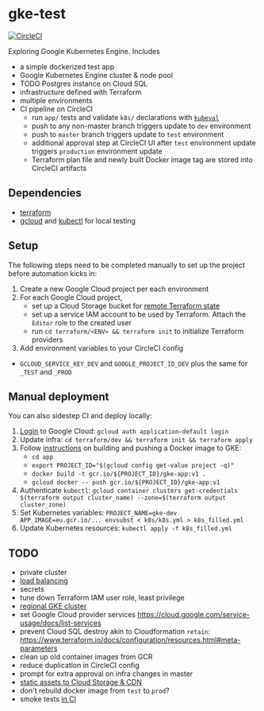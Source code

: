 # gke-test
[![CircleCI](https://circleci.com/gh/epiphone/gke-terraform-example/tree/master.svg?style=svg)](https://circleci.com/gh/epiphone/gke-terraform-example/tree/master)

Exploring Google Kubernetes Engine. Includes
- a simple dockerized test app
- Google Kubernetes Engine cluster & node pool
- TODO Postgres instance on Cloud SQL
- infrastructure defined with Terraform
- multiple environments
- CI pipeline on CircleCI
  - run `app/` tests and validate `k8s/` declarations with [`kubeval`](https://github.com/garethr/kubeval/)
  - push to any non-master branch triggers update to `dev` environment
  - push to `master` branch triggers update to `test` environment
  - additional approval step at CircleCI UI after `test` environment update triggers `production` environment update
  - Terraform plan file and newly built Docker image tag are stored into CircleCI artifacts

## Dependencies
- [terraform](https://learn.hashicorp.com/terraform/getting-started/install.html)
- [gcloud](https://cloud.google.com/sdk/#Quick_Start) and [kubectl](https://kubernetes.io/docs/tasks/tools/install-kubectl/) for local testing

## Setup

The following steps need to be completed manually to set up the project before automation kicks in:

1. Create a new Google Cloud project per each environment
2. For each Google Cloud project,
    - set up a Cloud Storage bucket for [remote Terraform state](https://www.terraform.io/docs/backends/types/gcs.html)
    - set up a service IAM account to be used by Terraform. Attach the `Editor` role to the created user
    - run `cd terraform/<ENV> && terraform init` to initialize Terraform providers
3. Add environment variables to your CircleCI config
  - `GCLOUD_SERVICE_KEY_DEV` and `GOOGLE_PROJECT_ID_DEV` plus the same for `_TEST` and `_PROD`

## Manual deployment

You can also sidestep CI and deploy locally:

1. [Login](https://www.terraform.io/docs/providers/google/provider_reference.html) to Google Cloud: `gcloud auth application-default login`
1. Update infra: `cd terraform/dev && terraform init && terraform apply`
2. Follow [instructions](https://cloud.google.com/kubernetes-engine/docs/tutorials/hello-app) on building and pushing a Docker image to GKE:
    - `cd app`
    - `export PROJECT_ID="$(gcloud config get-value project -q)"`
    - `docker build -t gcr.io/${PROJECT_ID}/gke-app:v1 .`
    - `gcloud docker -- push gcr.io/${PROJECT_ID}/gke-app:v1`
3. Authenticate `kubectl`: `gcloud container clusters get-credentials $(terraform output cluster_name) --zone=$(terraform output cluster_zone)`
4. Set Kubernetes variables: `PROJECT_NAME=gke-dev APP_IMAGE=eu.gcr.io/... envsubst < k8s/k8s.yml > k8s_filled.yml`
5. Update Kubernetes resources: `kubectl apply -f k8s_filled.yml`

## TODO

- private cluster
- [load balancing](https://cloud.google.com/kubernetes-engine/docs/tutorials/http-balancer)
- secrets
- tune down Terraform IAM user role, least privilege
- [regional GKE cluster](https://cloud.google.com/kubernetes-engine/docs/concepts/regional-clusters)
- set Google Cloud provider services https://cloud.google.com/service-usage/docs/list-services
- prevent Cloud SQL destroy akin to Cloudformation `retain`: https://www.terraform.io/docs/configuration/resources.html#meta-parameters
- clean up old container images from GCR
- reduce duplication in CircleCI config
- prompt for extra approval on infra changes in master
- [static assets to Cloud Storage & CDN](https://cloud.google.com/load-balancing/docs/https/adding-a-backend-bucket-to-content-based-load-balancing#using_cloud_cdn_with_cloud_storage_buckets)
- don't rebuild docker image from `test` to `prod`?
- smoke tests [in CI](https://github.com/eddiewebb/circleci-multi-cloud-k8s/blob/master/.circleci/config.yml)
